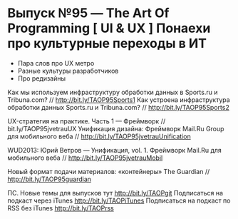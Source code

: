 # Выпуск №95 — The Art Of Programming [ UI & UX ] Понаехи про культурные переходы в ИТ

+ Пара слов про UX метро
+ Разные культуры разработчиков
+ Про редизайны

Как мы используем инфраструктуру обработки данных в Sports.ru и Tribuna.com? // http://bit.ly/TAOP95Sports1
Как устроена инфраструктура обработки данных Sports.ru и Tribuna.com? // http://bit.ly/TAOP95Sports2

UX-стратегия на практике. Часть 1 — Фреймворк // bit.ly/TAOP95jvetrauUX
Унификация дизайна: Фреймворк Mail.Ru Group для мобильного веба // http://bit.ly/TAOP95jvetrauUnification

WUD2013: Юрий Ветров — Унификация, vol. 1. Фреймворк Mail.Ru для мобильного веба // http://bit.ly/TAOP95jvetrauMobil

Новый формат подачи материалов: «контейнеры» The Guardian // http://bit.ly/TAOP95guardian


ПС. 
Новые темы для выпусков тут http://bit.ly/TAOPgit
Подписаться на подкаст через iTunes http://bit.ly/TAOPiTunes
Подписаться на подкаст по RSS без iTunes http://bit.ly/TAOPrss

